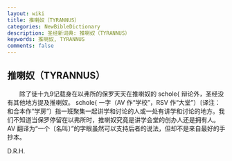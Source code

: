 ```yaml
---
layout: wiki
title: 推喇奴（TYRANNUS）
categories: NewBibleDictionary
description: 圣经新词典: 推喇奴（TYRANNUS）
keywords: 推喇奴, TYRANNUS
comments: false
---
```


## 推喇奴（TYRANNUS）

　　除了徒十九9记载身在以弗所的保罗天天在推喇奴的 schole{ 辩论外，圣经没有其他地方提及推喇奴。 schole{ 一字（AV 作“学校”，RSV 作“大堂”）〔译注：和合本作“学房”〕指一班聚集一起讲学和讨论的人或一处有讲学和讨论的地方。我们不知道当保罗停留在以弗所时，推喇奴究竟是讲学会堂的创办人还是拥有人。AV 翻译为“一个〔名叫〕”的字眼虽然可以支持后者的说法，但却不是来自最好的手抄本。

D.R.H.








